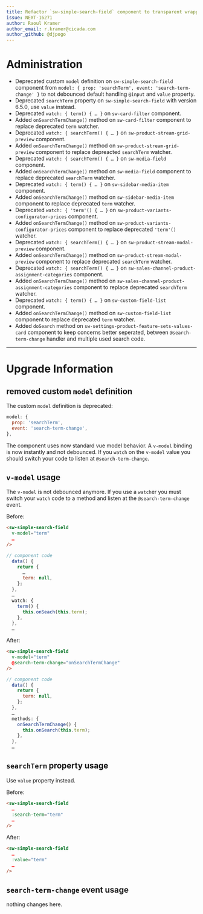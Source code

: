 ```yaml
---
title: Refactor `sw-simple-search-field` component to transparent wrapper
issue: NEXT-16271
author: Raoul Kramer
author_email: r.kramer@cicada.com 
author_github: @djpogo
---
```

# Administration
* Deprecated custom `model` definition on `sw-simple-search-field` component from `model: { prop: 'searchTerm', event: 'search-term-change' }` to not debounced default handling `@input` and `value` property.
* Deprecated `searchTerm` property on `sw-simple-search-field` with version 6.5.0, use `value` instead.
* Deprecated `watch: { term() { … }` on `sw-card-filter` component.
* Added `onSearchTermChange()` method on `sw-card-filter` component to replace deprecated `term` watcher.
* Deprecated `watch: { searchTerm() { … }` on `sw-product-stream-grid-preview` component.
* Added `onSearchTermChange()` method on `sw-product-stream-grid-preview` component to replace depreacted `searchTerm` watcher.
* Deprecated `watch: { searchTerm() { … }` on `sw-media-field` component.
* Added `onSearchTermChange()` method on `sw-media-field` component to replace deprecated `searchTerm` watcher.
* Deprecated `watch: { term() { … }` on `sw-sidebar-media-item` component.
* Added `onSearchTermChange()` method on `sw-sidebar-media-item` component to replace deprecated `term` watcher.
* Deprecated `watch: { 'term'() { … }` on `sw-product-variants-configurator-prices` component.
* Added `onSearchTermChange()` method on `sw-product-variants-configurator-prices` component to replace deprecated `'term'()` watcher.
* Deprecated `watch: { searchTerm() { … }` on `sw-product-stream-modal-preview` component.
* Added `onSearchTermChange()` method on `sw-product-stream-modal-preview` component to replace deprecated `searchTerm` watcher.
* Deprecated `watch: { searchTerm() { … }` on `sw-sales-channel-product-assignment-categories` component.
* Added `onSearchTermChange()` method on `sw-sales-channel-product-assignment-categories` component to replace deprecated `searchTerm` watcher.
* Deprecated `watch: { term() { … }` on `sw-custom-field-list` component.
* Added `onSearchTermChange()` method on `sw-custom-field-list` component to replace deprecated `term` watcher.
* Added `doSearch` method on `sw-settings-product-feature-sets-values-card` component to keep concerns better seperated, between `@search-term-change` handler and multiple used search code.
___
# Upgrade Information

## removed custom `model` definition

The custom `model` definition is deprecated:
```js
model: {
  prop: 'searchTerm',
  event: 'search-term-change',
},
```
The component uses now standard vue model behavior. A `v-model` binding is now instantly and not debounced. If you `watch` on the `v-model` value you should switch your code to listen at `@search-term-change`.

## `v-model` usage

The `v-model` is not debounced anymore. If you use a `watch`er you must switch your `watch` code to a method and listen at the `@search-term-change` event.

Before:
```html
<sw-simple-search-field
  v-model="term"
  …
/>
```
```js
// component code
  data() {
    return {
      …
      term: null,
    };
  },
  …
  watch: {
    term() {
      this.onSeach(this.term);
    },
  },
  …
```

After:
```html
<sw-simple-search-field
  v-model="term"
  @search-term-change="onSearchTermChange"
/>
```
```js
// component code
  data() {
    return {
      term: null,
    };
  },
  …
  methods: {
    onSearchTermChange() {
      this.onSearch(this.term);
    },
  },
  …
```
## `searchTerm` property usage

Use `value` property instead.

Before:
```html
<sw-simple-search-field
  …
  :search-term="term"
  …
/>
```

After:
```html
<sw-simple-search-field
  …
  :value="term"
  …
/>
```

## `search-term-change` event usage

nothing changes here.
